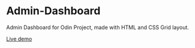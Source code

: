 # Admin-Dashboard
Admin Dashboard for Odin Project, made with HTML and CSS Grid layout.

[Live demo](https://rrafael-11.github.io/Admin-Dashboard/)
